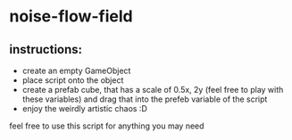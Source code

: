 # noise-flow-field

## instructions:
* create an empty GameObject
* place script onto the object
* create a prefab cube, that has a scale of 0.5x, 2y (feel free to play with these variables) and drag that into the prefeb variable of the script
* enjoy the weirdly artistic chaos :D

feel free to use this script for anything you may need
